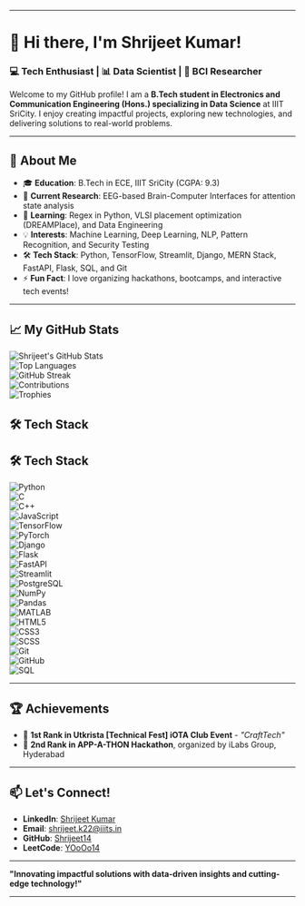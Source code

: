 
---

# 👋 Hi there, I'm Shrijeet Kumar!  

### 💻 Tech Enthusiast | 📊 Data Scientist | 🔬 BCI Researcher  

Welcome to my GitHub profile! I am a **B.Tech student in Electronics and Communication Engineering (Hons.) specializing in Data Science** at IIIT SriCity. I enjoy creating impactful projects, exploring new technologies, and delivering solutions to real-world problems.

---

## 🚀 About Me  
- 🎓 **Education**: B.Tech in ECE, IIIT SriCity (CGPA: 9.3)  
- 🔭 **Current Research**: EEG-based Brain-Computer Interfaces for attention state analysis  
- 🌱 **Learning**: Regex in Python, VLSI placement optimization (DREAMPlace), and Data Engineering  
- 💡 **Interests**: Machine Learning, Deep Learning, NLP, Pattern Recognition, and Security Testing  
- 🛠 **Tech Stack**: Python, TensorFlow, Streamlit, Django, MERN Stack, FastAPI, Flask, SQL, and Git  
- ⚡ **Fun Fact**: I love organizing hackathons, bootcamps, and interactive tech events!  

---

## 📈 My GitHub Stats  

![Shrijeet's GitHub Stats](https://github-readme-stats.vercel.app/api?username=Shrijeet14&show_icons=true&theme=radical)  
![Top Languages](https://github-readme-stats.vercel.app/api/top-langs/?username=Shrijeet14&layout=compact&theme=radical)  
![GitHub Streak](https://github-readme-streak-stats.herokuapp.com/?user=Shrijeet14&theme=radical)  
![Contributions](https://github-readme-activity-graph.cyclic.app/graph?username=Shrijeet14&theme=radical)  
![Trophies](https://github-profile-trophy.vercel.app/?username=Shrijeet14&theme=radical&no-frame=true&row=1&column=6)  


## 🛠 Tech Stack  

## 🛠 Tech Stack  

![Python](https://img.shields.io/badge/Python-3776AB?style=for-the-badge&logo=python&logoColor=white)  
![C](https://img.shields.io/badge/C-A8B9CC?style=for-the-badge&logo=c&logoColor=white)  
![C++](https://img.shields.io/badge/C++-00599C?style=for-the-badge&logo=cplusplus&logoColor=white)  
![JavaScript](https://img.shields.io/badge/JavaScript-F7DF1E?style=for-the-badge&logo=javascript&logoColor=black)  
![TensorFlow](https://img.shields.io/badge/TensorFlow-FF6F00?style=for-the-badge&logo=tensorflow&logoColor=white)  
![PyTorch](https://img.shields.io/badge/PyTorch-EE4C2C?style=for-the-badge&logo=pytorch&logoColor=white)  
![Django](https://img.shields.io/badge/Django-092E20?style=for-the-badge&logo=django&logoColor=white)  
![Flask](https://img.shields.io/badge/Flask-000000?style=for-the-badge&logo=flask&logoColor=white)  
![FastAPI](https://img.shields.io/badge/FastAPI-009688?style=for-the-badge&logo=fastapi&logoColor=white)  
![Streamlit](https://img.shields.io/badge/Streamlit-FF4B4B?style=for-the-badge&logo=streamlit&logoColor=white)  
![PostgreSQL](https://img.shields.io/badge/PostgreSQL-336791?style=for-the-badge&logo=postgresql&logoColor=white)  
![NumPy](https://img.shields.io/badge/NumPy-013243?style=for-the-badge&logo=numpy&logoColor=white)  
![Pandas](https://img.shields.io/badge/Pandas-150458?style=for-the-badge&logo=pandas&logoColor=white)  
![MATLAB](https://img.shields.io/badge/MATLAB-0076A8?style=for-the-badge&logo=mathworks&logoColor=white)  
![HTML5](https://img.shields.io/badge/HTML5-E34F26?style=for-the-badge&logo=html5&logoColor=white)  
![CSS3](https://img.shields.io/badge/CSS3-1572B6?style=for-the-badge&logo=css3&logoColor=white)  
![SCSS](https://img.shields.io/badge/SCSS-CC6699?style=for-the-badge&logo=sass&logoColor=white)  
![Git](https://img.shields.io/badge/Git-F05032?style=for-the-badge&logo=git&logoColor=white)  
![GitHub](https://img.shields.io/badge/GitHub-181717?style=for-the-badge&logo=github&logoColor=white)  
![SQL](https://img.shields.io/badge/SQL-CC2927?style=for-the-badge&logo=microsoftsqlserver&logoColor=white)  


---

## 🏆 Achievements  
- 🥇 **1st Rank in Utkrista [Technical Fest] iOTA Club Event** - *"CraftTech"*  
- 🥈 **2nd Rank in APP-A-THON Hackathon**, organized by iLabs Group, Hyderabad  

---

## 📫 Let's Connect!  

- **LinkedIn**: [Shrijeet Kumar](https://linkedin.com/in/shrijeet-kumar-4534a2274/)  
- **Email**: [shrijeet.k22@iiits.in](mailto:shrijeet.k22@iiits.in)  
- **GitHub**: [Shrijeet14](https://github.com/Shrijeet14)  
- **LeetCode**: [YOoOo14](https://leetcode.com/u/YOoOo14/)  

---

**"Innovating impactful solutions with data-driven insights and cutting-edge technology!"**  

---

